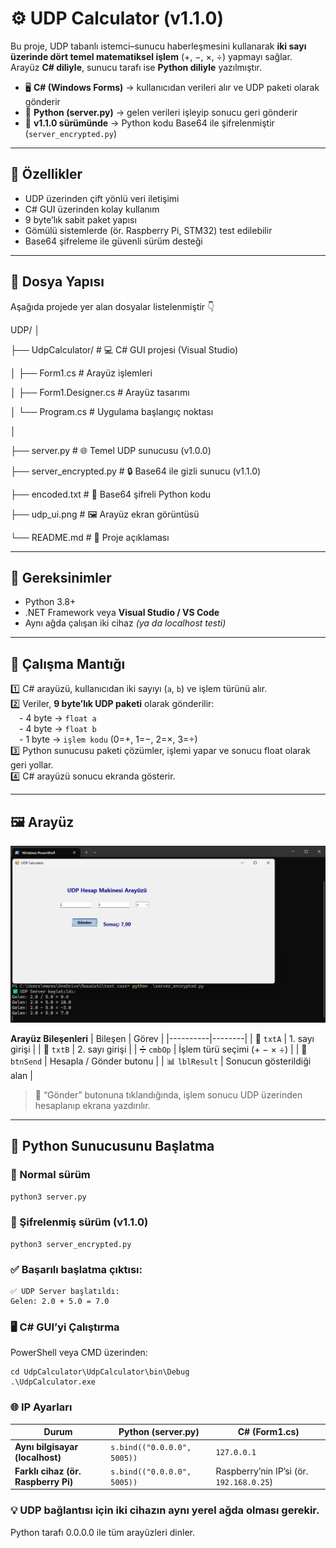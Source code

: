 # ⚙️ UDP Calculator (v1.1.0)

Bu proje, UDP tabanlı istemci–sunucu haberleşmesini kullanarak **iki sayı üzerinde dört temel matematiksel işlem** (+, −, ×, ÷) yapmayı sağlar.  
Arayüz **C# diliyle**, sunucu tarafı ise **Python diliyle** yazılmıştır.

- 🖥️ **C# (Windows Forms)** → kullanıcıdan verileri alır ve UDP paketi olarak gönderir  
- 🧠 **Python (server.py)** → gelen verileri işleyip sonucu geri gönderir  
- 🔐 **v1.1.0 sürümünde** → Python kodu Base64 ile şifrelenmiştir (`server_encrypted.py`)

---

## 🚀 Özellikler
- UDP üzerinden çift yönlü veri iletişimi  
- C# GUI üzerinden kolay kullanım  
- 9 byte’lık sabit paket yapısı  
- Gömülü sistemlerde (ör. Raspberry Pi, STM32) test edilebilir  
- Base64 şifreleme ile güvenli sürüm desteği  

---

## 📁 Dosya Yapısı
Aşağıda projede yer alan dosyalar listelenmiştir 👇  

UDP/
│

├── UdpCalculator/ # 💻 C# GUI projesi (Visual Studio)

│ ├── Form1.cs # Arayüz işlemleri

│ ├── Form1.Designer.cs # Arayüz tasarımı

│ └── Program.cs # Uygulama başlangıç noktası

│

├── server.py # 🌐 Temel UDP sunucusu (v1.0.0)

├── server_encrypted.py # 🔒 Base64 ile gizli sunucu (v1.1.0)

├── encoded.txt # 🌸 Base64 şifreli Python kodu

├── udp_ui.png # 🖼️ Arayüz ekran görüntüsü

└── README.md # 📘 Proje açıklaması


---

## 🧰 Gereksinimler
- Python 3.8+  
- .NET Framework veya **Visual Studio / VS Code**  
- Aynı ağda çalışan iki cihaz *(ya da localhost testi)*  

---

## 🧩 Çalışma Mantığı
1️⃣ C# arayüzü, kullanıcıdan iki sayıyı (`a`, `b`) ve işlem türünü alır.  
2️⃣ Veriler, **9 byte’lık UDP paketi** olarak gönderilir:  
 - 4 byte → `float a`  
 - 4 byte → `float b`  
 - 1 byte → `işlem kodu` (0=+, 1=−, 2=×, 3=÷)  
3️⃣ Python sunucusu paketi çözümler, işlemi yapar ve sonucu float olarak geri yollar.  
4️⃣ C# arayüzü sonucu ekranda gösterir.  

---

## 🖼️ Arayüz
![UDP Calculator Arayüzü](udp_ui.png)

**Arayüz Bileşenleri**
| Bileşen | Görev |
|----------|--------|
| 🧮 `txtA` | 1. sayı girişi |
| 🧮 `txtB` | 2. sayı girişi |
| ➗ `cmbOp` | İşlem türü seçimi (+ − × ÷) |
| 🚀 `btnSend` | Hesapla / Gönder butonu |
| 📊 `lblResult` | Sonucun gösterildiği alan |

> 🔹 “Gönder” butonuna tıklandığında, işlem sonucu UDP üzerinden hesaplanıp ekrana yazdırılır.

---

## 🧠 Python Sunucusunu Başlatma

### 💠 Normal sürüm
```bash
python3 server.py
```

### 🔐 Şifrelenmiş sürüm (v1.1.0)
```
python3 server_encrypted.py
```

### ✅ Başarılı başlatma çıktısı:
```
✅ UDP Server başlatıldı:
Gelen: 2.0 + 5.0 = 7.0

```

### 🖥️ C# GUI’yi Çalıştırma

PowerShell veya CMD üzerinden:
```
cd UdpCalculator\UdpCalculator\bin\Debug
.\UdpCalculator.exe
```

### 🌐 IP Ayarları

| Durum                        | Python (server.py)                | C# (Form1.cs)                        |
|------------------------------|-----------------------------------|--------------------------------------|
| **Aynı bilgisayar (localhost)** | `s.bind(("0.0.0.0", 5005))`       | `127.0.0.1`                          |
| **Farklı cihaz (ör. Raspberry Pi)** | `s.bind(("0.0.0.0", 5005))`       | Raspberry’nin IP’si (ör. `192.168.0.25`) |


### 💡 UDP bağlantısı için iki cihazın aynı yerel ağda olması gerekir.
Python tarafı 0.0.0.0 ile tüm arayüzleri dinler.









